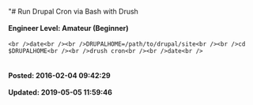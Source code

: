 "# Run Drupal Cron via Bash with Drush<br /><br />**Engineer Level: Amateur (Beginner)** <br /><br />```<br />date<br /><br />DRUPALHOME=/path/to/drupal/site<br /><br />cd $DRUPALHOME<br /><br />drush cron<br /><br />date<br />```<br /><br /><br />**Posted: 2016-02-04 09:42:29** <br /><br />**Updated: 2019-05-05 11:59:46** <br /><br />
